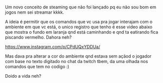Um novo conceito de steaming que não foi lançado pq eu não sou bom em jogos nem sei streamar kkkk. 

A ideia é permitir que os comandos que vc usa pra jogar interajam com o ambiente em que vc está, o unico registro que tenho é esse video abaixo que mostra o fundo em laranja qnd está caminhando e qnd ta eatirando fica piscando vermelho. Dahora neh?

https://www.instagram.com/p/CPdUQxYDDUa/

Mas dava pra alterar a cor do ambiente qnd estava sem açãod o jogador com base no texto digitado no chat da twitch tbem, da uma olhada nos comandos que tem no codigo :) 

Doido a vida neh?
